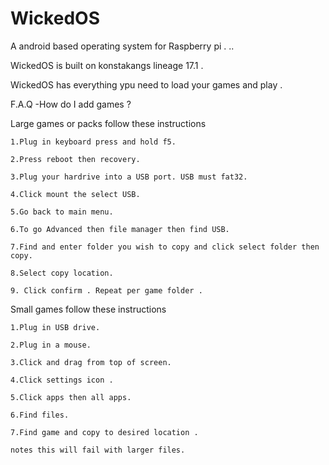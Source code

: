 # WickedOS
A android based operating system for Raspberry pi . ..

WickedOS is built on konstakangs lineage 17.1 .

WickedOS has everything ypu need to load your games and play . 

F.A.Q 
-How do I add games ? 

Large games or packs follow these instructions 

    1.Plug in keyboard press and hold f5. 
    
    2.Press reboot then recovery. 
    
    3.Plug your hardrive into a USB port. USB must fat32.
    
    4.Click mount the select USB.
    
    5.Go back to main menu.
    
    6.To go Advanced then file manager then find USB. 
    
    7.Find and enter folder you wish to copy and click select folder then copy.
    
    8.Select copy location.
    
    9. Click confirm . Repeat per game folder .
 
Small games follow these instructions 

    1.Plug in USB drive.
    
    2.Plug in a mouse.
    
    3.Click and drag from top of screen.
    
    4.Click settings icon .
    
    5.Click apps then all apps.
    
    6.Find files.  
    
    7.Find game and copy to desired location .
    
    notes this will fail with larger files. 
